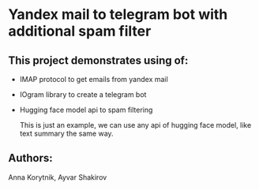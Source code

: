 # Yandex mail to telegram bot with additional spam filter

## This project demonstrates using of:
- IMAP protocol to get emails from yandex mail
- IOgram library to create a telegram bot
- Hugging face model api to spam filtering
   
    This is just an example, we can use any api of hugging face model, like text summary the same way.

## Authors:
Anna Korytnik, Ayvar Shakirov